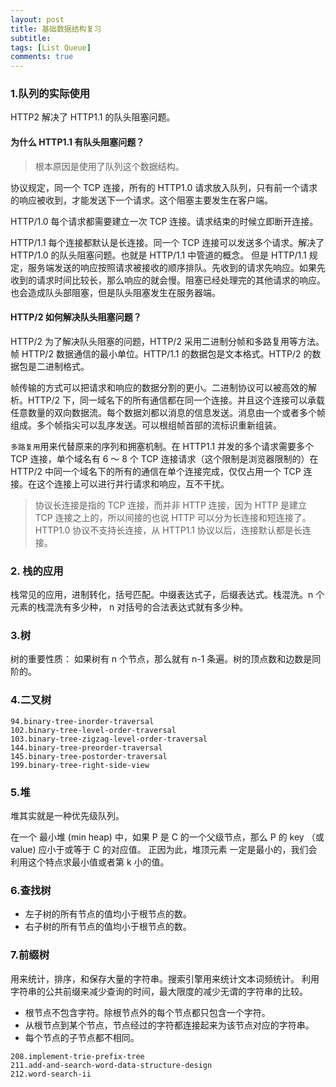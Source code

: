 ```yaml
---
layout: post
title: 基础数据结构复习
subtitle:
tags: [List Queue]
comments: true
---
```


### 1.队列的实际使用

HTTP2 解决了 HTTP1.1 的队头阻塞问题。

#### 为什么 HTTP1.1 有队头阻塞问题？

> 根本原因是使用了队列这个数据结构。

协议规定，同一个 TCP 连接，所有的 HTTP1.0 请求放入队列，只有前一个请求的响应被收到，才能发送下一个请求。这个阻塞主要发生在客户端。

HTTP/1.0
每个请求都需要建立一次 TCP 连接。请求结束的时候立即断开连接。

HTTP/1.1
每个连接都默认是长连接。同一个 TCP 连接可以发送多个请求。解决了 HTTP/1.0 的队头阻塞问题。也就是 HTTP/1.1 中管道的概念。
但是 HTTP/1.1 规定，服务端发送的响应按照请求被接收的顺序排队。先收到的请求先响应。如果先收到的请求时间比较长，那么响应的就会慢。阻塞已经处理完的其他请求的响应。也会造成队头部阻塞，但是队头阻塞发生在服务器端。

#### HTTP/2 如何解决队头阻塞问题？

HTTP/2 为了解决队头阻塞的问题，HTTP/2 采用二进制分帧和多路复用等方法。帧 HTTP/2 数据通信的最小单位。HTTP/1.1 的数据包是文本格式。HTTP/2 的数据包是二进制格式。

帧传输的方式可以把请求和响应的数据分割的更小。二进制协议可以被高效的解析。HTTP/2 下，同一域名下的所有通信都在同一个连接。并且这个连接可以承载任意数量的双向数据流。每个数据刘都以消息的信息发送。消息由一个或者多个帧组成。多个帧指尖可以乱序发送。可以根组帧首部的流标识重新组装。

`多路复用`用来代替原来的序列和拥塞机制。在 HTTP1.1 并发的多个请求需要多个 TCP 连接，单个域名有 6 ～ 8 个 TCP 连接请求（这个限制是浏览器限制的）在 HTTP/2 中同一个域名下的所有的通信在单个连接完成，仅仅占用一个 TCP 连接。在这个连接上可以进行并行请求和响应，互不干扰。

> 协议长连接是指的 TCP 连接，而并非 HTTP 连接，因为 HTTP 是建立 TCP 连接之上的，所以间接的也说 HTTP 可以分为长连接和短连接了。
> HTTP1.0 协议不支持长连接，从 HTTP1.1 协议以后，连接默认都是长连接。

### 2. 栈的应用

栈常见的应用，进制转化，括号匹配。中缀表达式子，后缀表达式。栈混洗。n 个元素的栈混洗有多少种， n 对括号的合法表达式就有多少种。

### 3.树

树的重要性质：
如果树有 n 个节点，那么就有 n-1 条遍。树的顶点数和边数是同阶的。

### 4.二叉树

```text
94.binary-tree-inorder-traversal
102.binary-tree-level-order-traversal
103.binary-tree-zigzag-level-order-traversal
144.binary-tree-preorder-traversal
145.binary-tree-postorder-traversal
199.binary-tree-right-side-view
```

### 5.堆

堆其实就是一种优先级队列。

在⼀个 最⼩堆 (min heap) 中，如果 P 是 C 的⼀个⽗级节点，那么 P
的 key （或 value) 应⼩于或等于 C 的对应值。 正因为此，堆顶元素
⼀定是最⼩的，我们会利⽤这个特点求最⼩值或者第 k ⼩的值。

### 6.查找树

- 左子树的所有节点的值均小于根节点的数。
- 右子树的所有节点的值均小于根节点的数。

### 7.前缀树

用来统计，排序，和保存大量的字符串。搜索引擎用来统计文本词频统计。
利用字符串的公共前缀来减少查询的时间，最大限度的减少无谓的字符串的比较。

- 根节点不包含字符。除根节点外的每个节点都只包含一个字符。
- 从根节点到某个节点，节点经过的字符都连接起来为该节点对应的字符串。
- 每个节点的子节点都不相同。

```text
208.implement-trie-prefix-tree
211.add-and-search-word-data-structure-design
212.word-search-ii
```
